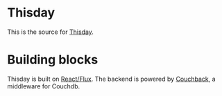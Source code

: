 # Thisday

This is the source for [Thisday](http://thisday.divshot.io).

# Building blocks

Thisday is built on [React/Flux](https://facebook.github.io/flux/). The backend is powered by [Couchback](https://github.com/ncthis/couchback), a middleware for Couchdb.